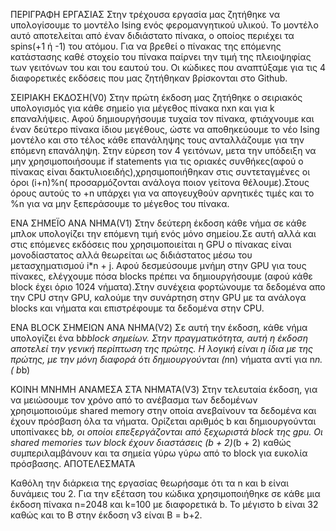 ΠΕΡΙΓΡΑΦΗ ΕΡΓΑΣΙΑΣ
Στην τρέχουσα εργασία μας ζητήθηκε να υπολογίσουμε το μοντέλο Ising ενός φερομανγητικού υλικού. Το μοντέλο αυτό αποτελείται από έναν διδιάστατο πίνακα, ο οποίος περιέχει τα spins(+1 ή -1) του ατόμου. Για να βρεθεί ο πίνακας της επόμενης κατάστασης καθέ στοχείο του πίνακα παίρνει την τιμή της πλειοψηφίας των γειτόνων του και του εαυτού του. Οι κώδικες που αναπτύξαμε για τις 4 διαφορετικές εκδόσεις που μας ζητήθηκαν βρίσκονται στo Github.

ΣΕΙΡΙΑΚΗ ΕΚΔΟΣΗ(V0)
Στην πρώτη έκδοση μας ζητήθηκε ο σειριακός υπολογισμός για κάθε σημείο για μέγεθος πίνακα nxn και για k επαναλήψεις. Αφού δημιουργήσουμε τυχαία τον πίνακα, φτιάχνουμε και έναν δεύτερο πίνακα ίδιου μεγέθους, ώστε να αποθηκεύουμε το νέο Ising μοντέλο και στο τέλος κάθε επανάληψης τους ανταλλάζουμε για την επόμενη επανάληψη. Στην εύρεση τον 4 γειτόνων, μετα την υπόδειξη να μην χρησιμοποιήσουμε if statements για τις οριακές συνθήκες(αφού ο πίνακας είναι δακτυλιοειδής),χρησιμοποιήθηκαν στις συντεταγμένες οι όροι (i+n)%n( προσαρμόζονται ανάλογα ποιον γείτονα θέλουμε).Στους όρους αυτούς το +n υπάρχει για να απογευχθούν αρνητικές τιμές και το %n για να μην ξεπεράσουμε το μέγεθος του πίνακα.
     
ΕΝΑ ΣΗΜΕΪΟ ΑΝΑ ΝΗΜΑ(V1)
Στην δεύτερη έκδοση κάθε νήμα σε κάθε μπλοκ υπολογίζει την επόμενη τιμή ενός μόνο σημείου.Σε αυτή αλλά και στις επόμενες εκδόσεις που χρησιμοποιείται η GPU ο πίνακας είναι μονοδίαστατος αλλά θεωρείται ως διδιάστατος μέσω του μετασχηματισμού i*n + j. Αφού δεσμεύσουμε μνήμη στην GPU για τους πίνακες, ελέγχουμε πόσα blocks πρέπει να δημιουργήσουμε (αφού κάθε block έχει όριο 1024 νήματα).Στην συνέχεια φορτώνουμε τα δεδομένα απο την CPU στην GPU, καλούμε την συνάρτηση στην GPU με τα ανάλογα blocks και νήματα και επιστρέφουμε τα δεδομένα στην CPU.

ΕΝΑ BLOCK ΣΗΜΕΙΩΝ ΑΝΑ ΝΗΜΑ(V2)
Σε αυτή την έκδοση, κάθε νήμα υπολογίζει ένα b*bblock σημείων. Στην πραγματικότητα, αυτή η έκδοση αποτελεί την γενική περίπτωση της πρώτης. Η λογική είναι η ίδια με της πρώτης, με την μόνη διαφορά ότι δημιουργούνται
(n*n) νήματα αντί για n*n. ( b*b)

ΚΟΙΝΗ ΜΝΗΜΗ ΑΝΑΜΕΣΑ ΣΤΑ ΝΗΜΑΤΑ(V3)
Στην τελευταία έκδοση, για να μειώσουμε τον χρόνο από το ανέβασμα των δεδομένων χρησιμοποιούμε shared memory στην οποία ανεβαίνουν τα δεδομένα και έχουν πρόσβαση όλα τα νήματα. Ορίζεται αριθμός b και δημιουργούνται υποπίνακες b*b, οι οποίοι επεξεργάζονται από ξεχωριστά block της gpu. Οι shared memories των block έχουν διαστάσεις
(b + 2)*(b + 2) καθώς συμπεριλαμβάνουν και τα σημεία γύρω γύρω από το block για ευκολία πρόσβασης.
ΑΠΟΤΕΛΕΣΜΑΤΑ

Καθόλη την διάρκεια της εργασίας θεωρήσαμε ότι τα n και b είναι δυνάμεις του 2. Για την εξέταση του κώδικα χρησιμοποιήθηκε σε κάθε μια έκδοση
πίνακα n=2048 και k=100 με διαφορετικά b. Το μέγιστο b είναι 32 καθώς και το B στην έκδοση v3 είναι Β = b+2.
